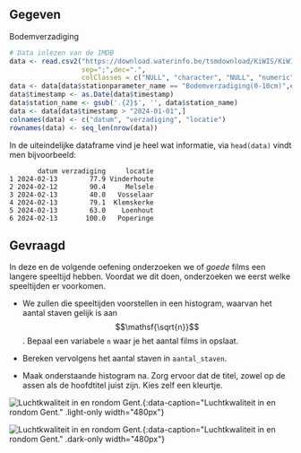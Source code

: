 ## Gegeven

Bodemverzadiging

```R
# Data inlezen van de IMDB
data <- read.csv2("https://download.waterinfo.be/tsmdownload/KiWIS/KiWIS?datasource=1&type=queryServices&service=kisters&request=getTimeseriesValueLayer&timeseriesgroup_id=192929&metadata=true&md_returnfields=station_name,station_no,stationparameter_name&format=csv",
                  sep=";",dec=".",
                  colClasses = c("NULL", "character", "NULL", "numeric",  rep("NULL",2), "character", "NULL", "character") )
data <- data[data$stationparameter_name == "Bodemverzadiging(0-10cm)",c(1,2,3)]
data$timestamp <- as.Date(data$timestamp)
data$station_name <- gsub('.{2}$', '', data$station_name)
data <- data[data$timestamp > "2024-01-01",]
colnames(data) <- c("datum", "verzadiging", "locatie")
rownames(data) <- seq_len(nrow(data))
```

In de uiteindelijke dataframe vind je heel wat informatie, via `head(data)` vindt men bijvoorbeeld:

```
       datum verzadiging     locatie
1 2024-02-13        77.9 Vinderhoute
2 2024-02-12        90.4     Melsele
3 2024-02-13        40.0   Vosselaar
4 2024-02-13        79.1  Klemskerke
5 2024-02-13        63.0    Loenhout
6 2024-02-13       100.0   Poperinge
```

## Gevraagd

In deze en de volgende oefening onderzoeken we of *goede* films een langere speeltijd hebben. Voordat we dit doen, onderzoeken we eerst welke speeltijden er voorkomen.

- We zullen die speeltijden voorstellen in een histogram, waarvan het aantal staven gelijk is aan $$\mathsf{\sqrt{n}}$$. Bepaal een variabele `n` waar je het aantal films in opslaat.

- Bereken vervolgens het aantal staven in `aantal_staven`.

- Maak onderstaande histogram na. Zorg ervoor dat de titel, zowel op de assen als de hoofdtitel juist zijn. Kies zelf een kleurtje.

![Luchtkwaliteit in en rondom Gent.](media/plot.png "Luchtkwaliteit in en rondom Gent."){:data-caption="Luchtkwaliteit in en rondom Gent." .light-only width="480px"}

![Luchtkwaliteit in en rondom Gent.](media/plot_dark.png "Luchtkwaliteit in en rondom Gent."){:data-caption="Luchtkwaliteit in en rondom Gent." .dark-only width="480px"}